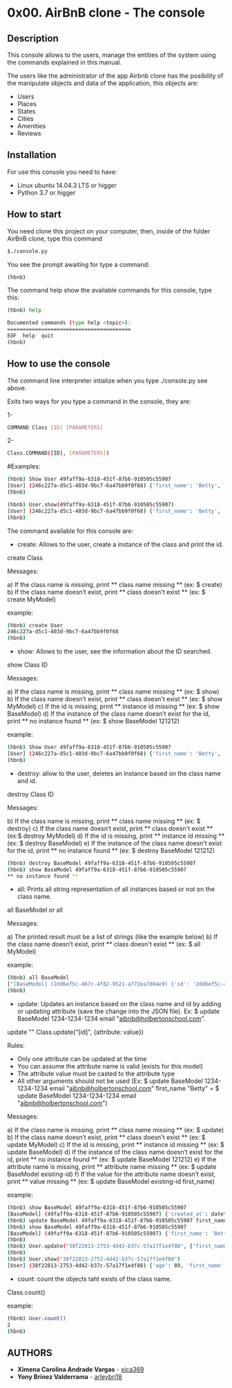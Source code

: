 # 0x00. AirBnB clone - The console

## Description
This console allows to the users, manage the entities of the system using the commands explained in this manual.

The users like the administrator of the app Airbnb clone has the posibility of the manipulate objects and data of the application, this objects are:
 
 * Users
 * Places
 * States
 * Cities
 * Amenities
 * Reviews
 
 
 ## Installation
 
 For use this console you need to have:
 * Linux ubuntu 14.04.3 LTS or higger
 * Python 3.7 or higger

## How to start
You need clone this project on your computer, then, inside of the folder AirBnB clone, type this command

```bash
$./console.py
```
You see the prompt awaiting for type a command:

```bash
(hbnb)
```

The command help show the available commands for this console, type this:

```bash
(hbnb) help

Documented commands (type help <topic>):
========================================
EOF  help  quit
(hbnb)
```

## How to use the console
The command line interpreter intialize when you type ./console.py see above.

Exits two ways for you type a command in the console, they are:

1-
````bash
COMMAND Class [ID] [PARAMETERS]
````

2- 
```bash
Class.COMMAND([ID], [PARAMETERS])
```

#Examples:

```bash
(hbnb) Show User 49faff9a-6318-451f-87b6-910505c55907
[User] (246c227a-d5c1-403d-9bc7-6a47bb9f0f68) {'first_name': 'Betty', 'last_name': 'Holberton', 'created_at': datetime.datetime(2017, 9, 28, 21, 12, 19, 611352), 'updated_at': datetime.datetime(2017, 9, 28, 21, 12, 19, 611363), 'password': '63a9f0ea7bb98050796b649e85481845', 'email': 'airbnb@holbertonshool.com', 'id': '246c227a-d5c1-403d-9bc7-6a47bb9f0f68'}
(hbnb)
```

```bash
(hbnb) User.show(49faff9a-6318-451f-87b6-910505c55907)
[User] (246c227a-d5c1-403d-9bc7-6a47bb9f0f68) {'first_name': 'Betty', 'last_name': 'Holberton', 'created_at': datetime.datetime(2017, 9, 28, 21, 12, 19, 611352), 'updated_at': datetime.datetime(2017, 9, 28, 21, 12, 19, 611363), 'password': '63a9f0ea7bb98050796b649e85481845', 'email': 'airbnb@holbertonshool.com', 'id': '246c227a-d5c1-403d-9bc7-6a47bb9f0f68'}
(hbnb)

```

The command available for this console are:
* create: Allows to the user, create a instance of the class and print the id.

create Class

Messages:

a) If the class name is missing, print ** class name missing ** (ex: $ create)
b) If the class name doesn’t exist, print ** class doesn't exist ** (ex: $ create MyModel)

example:

```bash
(hbnb) create User
246c227a-d5c1-403d-9bc7-6a47bb9f0f68
(hbnb)
```

* show: Allows to the user, see the information about the ID searched.

show Class ID

Messages:

a) If the class name is missing, print ** class name missing ** (ex: $ show)
b) If the class name doesn’t exist, print ** class doesn't exist ** (ex: $ show MyModel)
c) If the id is missing, print ** instance id missing ** (ex: $ show BaseModel)
d) If the instance of the class name doesn’t exist for the id, print ** no instance found ** (ex: $ show BaseModel 121212)


example:

```bash
(hbnb) Show User 49faff9a-6318-451f-87b6-910505c55907
[User] (246c227a-d5c1-403d-9bc7-6a47bb9f0f68) {'first_name': 'Betty', 'last_name': 'Holberton', 'created_at': datetime.datetime(2017, 9, 28, 21, 12, 19, 611352), 'updated_at': datetime.datetime(2017, 9, 28, 21, 12, 19, 611363), 'password': '63a9f0ea7bb98050796b649e85481845', 'email': 'airbnb@holbertonshool.com', 'id': '246c227a-d5c1-403d-9bc7-6a47bb9f0f68'}
(hbnb)
```

* destroy: allow to the user, deletes an instance based on the class name and id.

destroy Class ID

Messages:

b) If the class name is missing, print ** class name missing ** (ex: $ destroy)
c) If the class name doesn’t exist, print ** class doesn't exist ** (ex:$ destroy MyModel)
d) If the id is missing, print ** instance id missing ** (ex: $ destroy BaseModel)
e) If the instance of the class name doesn’t exist for the id, print ** no instance found ** (ex: $ destroy BaseModel 121212)

```bash
(hbnb) destroy BaseModel 49faff9a-6318-451f-87b6-910505c55907
(hbnb) show BaseModel 49faff9a-6318-451f-87b6-910505c55907
** no instance found **
```

* all: Prints all string representation of all instances based or not on the class name.

all BaseModel or all

Messages:

a) The printed result must be a list of strings (like the example below)
b) If the class name doesn’t exist, print ** class doesn't exist ** (ex: $ all MyModel)

example:

```bash
(hbnb) all BaseModel
["[BaseModel] (2dd6ef5c-467c-4f82-9521-a772ea7d84e9) {'id': '2dd6ef5c-467c-4f82-9521-a772ea7d84e9', 'created_at': datetime.datetime(2017, 10, 2, 3, 11, 23, 639717), 'updated_at': datetime.datetime(2017, 10, 2, 3, 11, 23, 639724)}", "[BaseModel] (49faff9a-6318-451f-87b6-910505c55907) {'first_name': 'Betty', 'id': '49faff9a-6318-451f-87b6-910505c55907', 'created_at': datetime.datetime(2017, 10, 2, 3, 10, 25, 903293), 'updated_at': datetime.datetime(2017, 10, 2, 3, 11, 3, 49401)}"]
(hbnb)
```

* update: Updates an instance based on the class name and id by adding or updating attribute (save the change into the JSON file). Ex: $ update BaseModel 1234-1234-1234 email "aibnb@holbertonschool.com".

update <class name> <id> <attribute name> "<attribute value>"
Class.update("[id]", {attribute: value})

Rules:
- Only one attribute can be updated at the time
- You can assume the attribute name is valid (exists for this model)
- The attribute value must be casted to the attribute type
- All other arguments should not be used (Ex: $ update BaseModel 1234-1234-1234 email "aibnb@holbertonschool.com" first_name "Betty" = $ update BaseModel 1234-1234-1234 email "aibnb@holbertonschool.com")

Messages:

a) If the class name is missing, print ** class name missing ** (ex: $ update)
b) If the class name doesn’t exist, print ** class doesn't exist ** (ex: $ update MyModel)
c) If the id is missing, print ** instance id missing ** (ex: $ update BaseModel)
d) If the instance of the class name doesn’t exist for the id, print ** no instance found ** (ex: $ update BaseModel 121212)
e) If the attribute name is missing, print ** attribute name missing ** (ex: $ update BaseModel existing-id)
f) If the value for the attribute name doesn’t exist, print ** value missing ** (ex: $ update BaseModel existing-id first_name)

example:

```bash
(hbnb) show BaseModel 49faff9a-6318-451f-87b6-910505c55907
[BaseModel] (49faff9a-6318-451f-87b6-910505c55907) {'created_at': datetime.datetime(2017, 10, 2, 3, 10, 25, 903293), 'id': '49faff9a-6318-451f-87b6-910505c55907', 'updated_at': datetime.datetime(2017, 10, 2, 3, 10, 25, 903300)}
(hbnb) update BaseModel 49faff9a-6318-451f-87b6-910505c55907 first_name "Betty"
(hbnb) show BaseModel 49faff9a-6318-451f-87b6-910505c55907
[BaseModel] (49faff9a-6318-451f-87b6-910505c55907) {'first_name': 'Betty', 'id': '49faff9a-6318-451f-87b6-910505c55907', 'created_at': datetime.datetime(2017, 10, 2, 3, 10, 25, 903293), 'updated_at': datetime.datetime(2017, 10, 2, 3, 11, 3, 49401)}
(hbnb)
(hbnb) User.update("38f22813-2753-4d42-b37c-57a17f1e4f88", {'first_name': "John", "age": 89})
(hbnb) 
(hbnb) User.show("38f22813-2753-4d42-b37c-57a17f1e4f88")
[User] (38f22813-2753-4d42-b37c-57a17f1e4f88) {'age': 89, 'first_name': 'John', 'last_name': 'Holberton', 'created_at': datetime.datetime(2017, 9, 28, 21, 11, 42, 848279), 'updated_at': datetime.datetime(2017, 9, 28, 21, 17, 10, 788143), 'password': 'b9be11166d72e9e3ae7fd407165e4bd2', 'email': 'airbnb@holbertonshool.com', 'id': '38f22813-2753-4d42-b37c-57a17f1e4f88'}
```

* count: count the objects taht exists of the class name.

Class.count()

example:


```bash
(hbnb) User.count()
2
(hbnb) 
```

## AUTHORS
 
* **Ximena Carolina Andrade Vargas** - [xica369](https://github.com/xica369)
* **Yony Brinez Valderrama** - [arleybri18](https://github.com/arleybri18)

